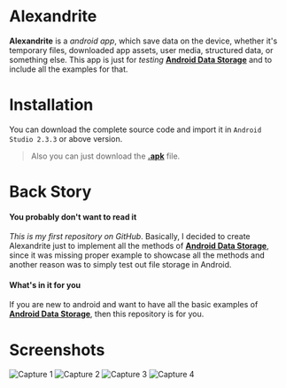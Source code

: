 # Alexandrite
**Alexandrite** is a *android app*, which save data on the device, whether it's temporary files, downloaded app assets, user media, structured data, or something else. This app is just for *testing* **[Android Data Storage](https://developer.android.com/training/basics/data-storage/index.html)** and to include all the examples for that.

# Installation
You can download the complete source code and import it in `Android Studio 2.3.3` or above version.

> Also you can just download the **[.apk](https://github.com/ramantehlan/Alexandrite/releases/latest)** file.

# Back Story

#### You probably don't want to read it

*This is my first repository on GitHub*. Basically, I decided to create Alexandrite just to implement all the methods of  **[Android Data Storage](https://developer.android.com/training/basics/data-storage/index.html)**, since it was missing proper example to showcase all the methods and another reason was to simply test out file storage in Android.

#### What's in it for you

If you are new to android and want to have all the basic examples of  **[Android Data Storage](https://developer.android.com/training/basics/data-storage/index.html)**, then this repository is for you.

# Screenshots

![Capture 1](https://ramantehlan.github.io/Alexandrite/app/src/main/capture.jpg) 
![Capture 2](https://ramantehlan.github.io/Alexandrite/app/src/main/capture2.jpg)
![Capture 3](https://ramantehlan.github.io/Alexandrite/app/src/main/capture3.jpg) 
![Capture 4](https://ramantehlan.github.io/Alexandrite/app/src/main/capture4.jpg)
